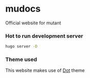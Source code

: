 # mudocs
Official website for mutant

### Hot to run development server
```bash
hugo server -D
```

### Theme used
This website makes use of [Dot](https://github.com/themefisher/dot-hugo-documentation-theme) theme